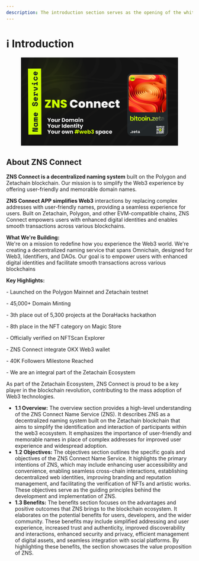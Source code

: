 ```yaml
---
description: The introduction section serves as the opening of the whitepaper
---
```


# ℹ️ Introduction

<figure><img src=".gitbook/assets/1980-1080.png" alt=""><figcaption></figcaption></figure>

## About ZNS Connect

**ZNS Connect is a decentralized naming system** built on the Polygon and Zetachain blockchain. Our mission is to simplify the Web3 experience by offering user-friendly and memorable domain names.

**ZNS Connect APP simplifies Web3** interactions by replacing complex addresses with user-friendly names, providing a seamless experience for users. Built on Zetachain, Polygon, and other EVM-compatible chains, ZNS Connect empowers users with enhanced digital identities and enables smooth transactions across various blockchains.

**What We're Building:**\
We're on a mission to redefine how you experience the Web3 world. We're creating a decentralized naming service that spans Omnichain, designed for Web3, Identifiers, and DAOs. Our goal is to empower users with enhanced digital identities and facilitate smooth transactions across various blockchains

**Key Highlights:**

\- Launched on the Polygon Mainnet and Zetachain testnet

\- 45,000+ Domain Minting

\- 3th place out of 5,300 projects at the DoraHacks hackathon

\- 8th place in the NFT category on Magic Store

\- Officially verified on NFTScan Explorer

\- ZNS Connect integrate OKX Web3 wallet

\- 40K Followers Milestone Reached

\- We are an integral part of the Zetachain Ecosystem

As part of the Zetachain Ecosystem, ZNS Connect is proud to be a key player in the blockchain revolution, contributing to the mass adoption of Web3 technologies.

* **1.1 Overview:** The overview section provides a high-level understanding of the ZNS Connect Name Service (ZNS). It describes ZNS as a decentralized naming system built on the Zetachain blockchain that aims to simplify the identification and interaction of participants within the web3 ecosystem. It emphasizes the importance of user-friendly and memorable names in place of complex addresses for improved user experience and widespread adoption.
* **1.2 Objectives:** The objectives section outlines the specific goals and objectives of the ZNS Connect Name Service. It highlights the primary intentions of ZNS, which may include enhancing user accessibility and convenience, enabling seamless cross-chain interactions, establishing decentralized web identities, improving branding and reputation management, and facilitating the verification of NFTs and artistic works. These objectives serve as the guiding principles behind the development and implementation of ZNS.
* **1.3 Benefits:** The benefits section focuses on the advantages and positive outcomes that ZNS brings to the blockchain ecosystem. It elaborates on the potential benefits for users, developers, and the wider community. These benefits may include simplified addressing and user experience, increased trust and authenticity, improved discoverability and interactions, enhanced security and privacy, efficient management of digital assets, and seamless integration with social platforms. By highlighting these benefits, the section showcases the value proposition of ZNS.
